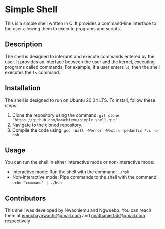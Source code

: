 # Simple Shell

This is a simple shell written in C. It provides a command-line interface to the user allowing them to execute programs and scripts.

## Description

The shell is designed to interpret and execute commands entered by the user. It provides an interface between the user and the kernel, executing programs called commands. For example, if a user enters `ls`, then the shell executes the `ls` command.

## Installation

The shell is designed to run on Ubuntu 20.04 LTS. To install, follow these steps:

1. Clone the repository using the command: `git clone "https://github.com/Nwachiemu/simple_shell.git"`
2. Navigate to the cloned repository.
3. Compile the code using: `gcc -Wall -Werror -Wextra -pedantic *.c -o hsh`

## Usage

You can run the shell in either interactive mode or non-interactive mode:

- Interactive mode: Run the shell with the command: `./hsh`
- Non-interactive mode: Pipe commands to the shell with the command: `echo "command" | ./hsh`

## Contributors

This shell was developed by Nwachiemu and Ngwuebo. You can reach them at emuchaynwachi@gmail.com and nnathaniel155@gmail.com respectively
